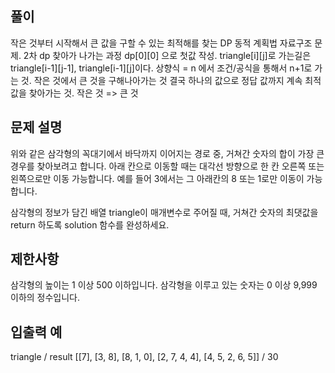 ## 풀이
작은 것부터 시작해서 큰 값을 구할 수 있는 최적해를 찾는 DP 동적 계획법 자료구조 문제.
2차 dp 찾아가 나가는 과정 dp[0][0] 으로 첫값 작성.
triangle[i][j]로 가는길은 triangle[i-1][j-1], triangle[i-1][j]이다. 
상향식 = n 에서 조건/공식을 통해서 n+1로 가는 것.
작은 것에서 큰 것을 구해나아가는 것
결국 하나의 값으로 정답 값까지 계속 최적값을 찾아가는 것. 작은 것 => 큰 것
## 문제 설명
위와 같은 삼각형의 꼭대기에서 바닥까지 이어지는 경로 중, 
거쳐간 숫자의 합이 가장 큰 경우를 찾아보려고 합니다. 
아래 칸으로 이동할 때는 대각선 방향으로 한 칸 오른쪽 또는 왼쪽으로만 이동 가능합니다. 
예를 들어 3에서는 그 아래칸의 8 또는 1로만 이동이 가능합니다.

삼각형의 정보가 담긴 배열 triangle이 매개변수로 주어질 때, 
거쳐간 숫자의 최댓값을 return 하도록 solution 함수를 완성하세요.

## 제한사항
삼각형의 높이는 1 이상 500 이하입니다.
삼각형을 이루고 있는 숫자는 0 이상 9,999 이하의 정수입니다.
## 입출력 예
triangle	 /  result
[[7], [3, 8], [8, 1, 0], [2, 7, 4, 4], [4, 5, 2, 6, 5]]  /   30
